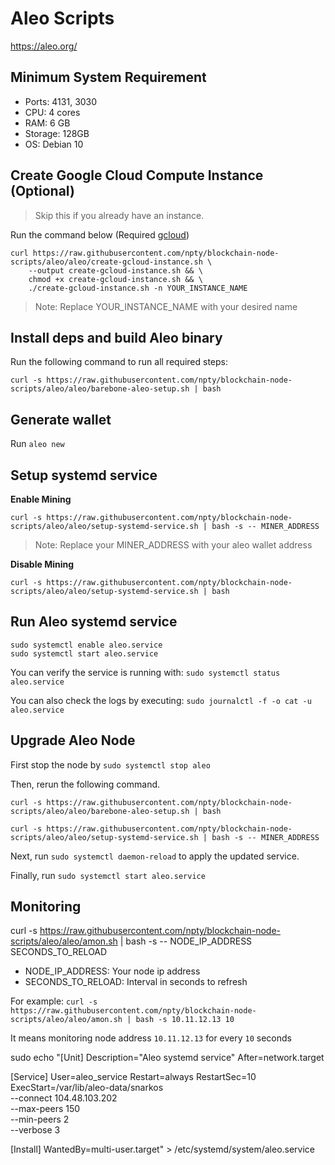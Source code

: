 # Aleo Scripts

https://aleo.org/

## Minimum System Requirement

- Ports: 4131, 3030
- CPU: 4 cores
- RAM: 6 GB
- Storage: 128GB
- OS: Debian 10

## Create Google Cloud Compute Instance (Optional)

> Skip this if you already have an instance.

Run the command below (Required [gcloud](https://cloud.google.com/sdk/docs/quickstart))

```
curl https://raw.githubusercontent.com/npty/blockchain-node-scripts/aleo/aleo/create-gcloud-instance.sh \
    --output create-gcloud-instance.sh && \
    chmod +x create-gcloud-instance.sh && \
    ./create-gcloud-instance.sh -n YOUR_INSTANCE_NAME
```

> Note: Replace YOUR_INSTANCE_NAME with your desired name

## Install deps and build Aleo binary

Run the following command to run all required steps:

`curl -s https://raw.githubusercontent.com/npty/blockchain-node-scripts/aleo/aleo/barebone-aleo-setup.sh | bash`

## Generate wallet

Run `aleo new`

## Setup systemd service

**Enable Mining**

`curl -s https://raw.githubusercontent.com/npty/blockchain-node-scripts/aleo/aleo/setup-systemd-service.sh | bash -s -- MINER_ADDRESS`

> Note: Replace your MINER_ADDRESS with your aleo wallet address

**Disable Mining**

`curl -s https://raw.githubusercontent.com/npty/blockchain-node-scripts/aleo/aleo/setup-systemd-service.sh | bash`

## Run Aleo systemd service

```
sudo systemctl enable aleo.service
sudo systemctl start aleo.service
```

You can verify the service is running with:
`sudo systemctl status aleo.service`

You can also check the logs by executing:
`sudo journalctl -f -o cat -u aleo.service`

## Upgrade Aleo Node

First stop the node by `sudo systemctl stop aleo`

Then, rerun the following command.

`curl -s https://raw.githubusercontent.com/npty/blockchain-node-scripts/aleo/aleo/barebone-aleo-setup.sh | bash`

`curl -s https://raw.githubusercontent.com/npty/blockchain-node-scripts/aleo/aleo/setup-systemd-service.sh | bash -s -- MINER_ADDRESS`

Next, run `sudo systemctl daemon-reload` to apply the updated service.

Finally, run `sudo systemctl start aleo.service`

## Monitoring

curl -s https://raw.githubusercontent.com/npty/blockchain-node-scripts/aleo/aleo/amon.sh | bash -s -- NODE_IP_ADDRESS SECONDS_TO_RELOAD

- NODE_IP_ADDRESS: Your node ip address
- SECONDS_TO_RELOAD: Interval in seconds to refresh

For example:
`curl -s https://raw.githubusercontent.com/npty/blockchain-node-scripts/aleo/aleo/amon.sh | bash -s 10.11.12.13 10`

It means monitoring node address `10.11.12.13` for every `10` seconds

sudo echo "[Unit]
Description="Aleo systemd service"
After=network.target

[Service]
User=aleo_service
Restart=always
RestartSec=10
ExecStart=/var/lib/aleo-data/snarkos \
 --connect 104.48.103.202 \
 --max-peers 150 \
 --min-peers 2 \
 --verbose 3

[Install]
WantedBy=multi-user.target" > /etc/systemd/system/aleo.service
